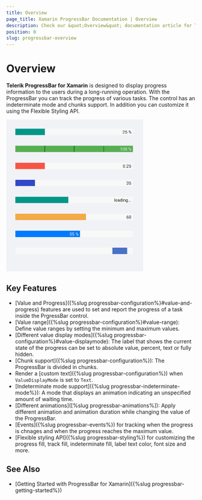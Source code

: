 ```yaml
---
title: Overview
page_title: Xamarin ProgressBar Documentation | Overview
description: Check our &quot;Overview&quot; documentation article for Telerik ProgressBar for Xamarin control.
position: 0
slug: progressbar-overview
---
```


# Overview

**Telerik ProgressBar for Xamarin** is designed to display progress information to the users during a long-running operation. With the ProgressBar you can track the progress of various tasks. The control has an indeterminate mode and chunks support. In addition you can customize it using the Flexible Styling API.  

![ProgressBar Overview](images/progressbar-overview.gif)

## Key Features

* [Value and Progress]({%slug progressbar-configuration%}#value-and-progress) features are used to set and report the progress of a task inside the PrgressBar control.
* [Value range]({%slug progressbar-configuration%}#value-range): Define value ranges by setting the minimum and maximum values.
* [Different value display modes]({%slug progressbar-configuration%}#value-displaymode): The label that shows the current state of the progress can be set to absolute value, percent, text or fully hidden.
* [Chunk support]({%slug progressbar-configuration%}): The ProgressBar is divided in chunks.
* Render a [custom text]({%slug progressbar-configuration%}) when `ValueDisplayMode` is set to `Text`.
* [Indeterminate mode support]({%slug progressbar-indeterminate-mode%}): A mode that displays an animation indicating an unspecified amount of waiting time.
* [Different animations]([%slug progressbar-animations%]): Apply different animation and animation duration while changing the value of the ProgressBar.
* [Events]({%slug progressbar-events%}) for tracking when the progress is chnages and when the progress reaches the maximum value.  
* [Flexible styling API]({%slug progressbar-styling%}) for customizing the progress fill, track fill, indeterminate fill, label text color, font size and more.

## See Also

- [Getting Started with ProgressBar for Xamarin]({%slug progressbar-getting-started%})
